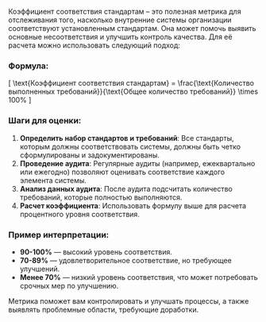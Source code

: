 Коэффициент соответствия стандартам – это полезная метрика для отслеживания того, насколько внутренние системы организации соответствуют установленным стандартам. Она может помочь выявить основные несоответствия и улучшить контроль качества. Для её расчета можно использовать следующий подход:

### Формула:
\[
\text{Коэффициент соответствия стандартам} = \frac{\text{Количество выполненных требований}}{\text{Общее количество требований}} \times 100\%
\]

### Шаги для оценки:
1. **Определить набор стандартов и требований**: Все стандарты, которым должны соответствовать системы, должны быть четко сформулированы и задокументированы.
2. **Проведение аудита**: Регулярные аудиты (например, ежеквартально или ежегодно) позволяют оценивать соответствие каждого элемента системы.
3. **Анализ данных аудита**: После аудита подсчитать количество требований, которые полностью выполняются.
4. **Расчет коэффициента**: Использовать формулу выше для расчета процентного уровня соответствия.

### Пример интерпретации:
- **90-100%** — высокий уровень соответствия.
- **70-89%** — удовлетворительное соответствие, но требующее улучшений.
- **Менее 70%** — низкий уровень соответствия, что может потребовать срочных мер по улучшению. 

Метрика поможет вам контролировать и улучшать процессы, а также выявлять проблемные области, требующие доработки.
